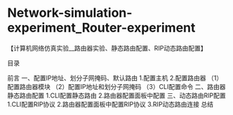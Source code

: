 # Network-simulation-experiment_Router-experiment
【计算机网络仿真实验__路由器实验、静态路由配置、RIP动态路由配置】

目录

前言
一、配置IP地址、划分子网掩码、默认路由
1.配置主机
2.配置路由器
（1）配置路由器模块
（2）配置IP地址和划分子网掩码
（3）CLI配置命令
二、路由器静态路由配置
1.CLI配置静态路由
2.路由器配置面板中配置
三、动态路由RIP配置
1.CLI配置RIP协议
2.路由器配置面板中配置RIP协议
3.RIP动态路由连接
总结
